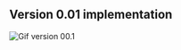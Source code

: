 ## Version 0.01 implementation 

![Gif version 00.1](https://github.com/Shichifu-gd/WorldGeneration/blob/master/Gif%20version%2000.1.gif)